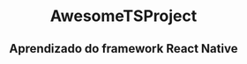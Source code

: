 <h1 align='center'>
  AwesomeTSProject  
</h1>
<h2 align="center">Aprendizado do framework React Native </h2>
